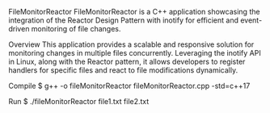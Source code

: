 FileMonitorReactor
FileMonitorReactor is a C++ application showcasing the integration of the Reactor Design Pattern with inotify for efficient and event-driven monitoring of file changes.

Overview
This application provides a scalable and responsive solution for monitoring changes in multiple files concurrently. Leveraging the inotify API in Linux, along with the Reactor pattern, it allows developers to register handlers for specific files and react to file modifications dynamically.

Compile
$ g++ -o fileMonitorReactor fileMonitorReactor.cpp -std=c++17

Run
$ ./fileMonitorReactor file1.txt file2.txt

